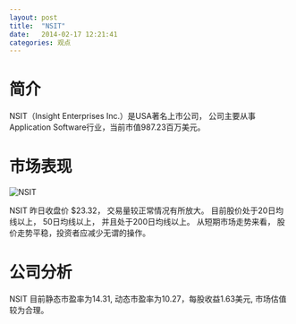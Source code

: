 ```yaml
---
layout: post
title:  "NSIT"
date:   2014-02-17 12:21:41
categories: 观点
---
```


# 简介
NSIT（Insight Enterprises Inc.）是USA著名上市公司，
公司主要从事Application Software行业，当前市值987.23百万美元。

# 市场表现

![NSIT](http://finviz.com/chart.ashx?t=NSIT&ty=c&ta=1&p=d&s=l)

NSIT 昨日收盘价 $23.32，
交易量较正常情况有所放大。
目前股价处于20日均线以上，
50日均线以上，
并且处于200日均线以上。
从短期市场走势来看，
股价走势平稳，投资者应减少无谓的操作。

# 公司分析
NSIT 目前静态市盈率为14.31, 动态市盈率为10.27，每股收益1.63美元,
市场估值较为合理。
